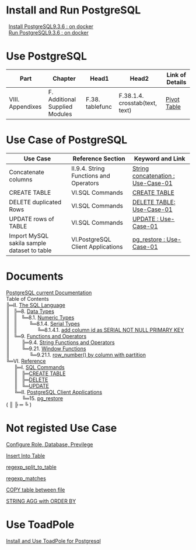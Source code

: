# Install and Run PostgreSQL
&ensp;[Install PostgreSQL9.3.6 : on docker](01_Install_and_Run_PostgreSQL/01_Install_PostgreSQL9.3.6_on_docker.md)  
&ensp;[Run PostgreSQL9.3.6 : on docker](01_Install_and_Run_PostgreSQL/02_Run_PostgreSQL9.3.6_on_docker.md)

# Use PostgreSQL
| Part             | Chapter                        | Head1           | Head2                          | Link of Details                                     |
|------------------|--------------------------------|-----------------|--------------------------------|-----------------------------------------------------|
| VIII. Appendixes | F. Additional Supplied Modules | F.38. tablefunc | F.38.1.4. crosstab(text, text) | [Pivot Table](02_Use_PostgreSQL/10_Pivot_Table.md)  |

# Use Case of PostgreSQL
| Use Case                                             | Reference Section                      | Keyword and Link                                                                                                                    |
|------------------------------------------------------|----------------------------------------|-------------------------------------------------------------------------------------------------------------------------------------|
| Concatenate columns                                  | II.9.4. String Functions and Operators | [String concatenation : Use-Case-01](02_Use_PostgreSQL/current/02_II/09/4/09_Concatenate_Columns.md)                                |
| CREATE TABLE                                         | VI.SQL Commands                        | [CREATE TABLE](02_Use_PostgreSQL/current/06_VI/01_I/CREATE_TABLE/02_Create_Table.md)                                                |
| DELETE duplicated Rows                               | VI.SQL Commands                        | [DELETE TABLE: Use-Case-01](02_Use_PostgreSQL/current/06_VI/01_I/DELETE/01_delete_duplicated_rows.md)                               | 
| UPDATE rows of TABLE                                 | VI.SQL Commands                        | [UPDATE : Use-Case-01](02_Use_PostgreSQL/current/06_VI/01_I/UPDATE/01_update_table.md)                                              |
| Import MySQL sakila sample dataset to table          | VI.PostgreSQL Client Applications      | [pg_restore : Use-Case-01](02_Use_PostgreSQL/current/06_VI/02_II/pg_restore/01_Import_MySQL_sakila_sample_dataset_to_PostgreSQL.md) |

# Documents
[PostgreSQL current Documentation](https://www.postgresql.org/docs/current/static/index.html)  
Table of Contents  
╠═II. [The SQL Language](https://www.postgresql.org/docs/current/static/sql.html)  
║&ensp; ╠═8. [Data Types](https://www.postgresql.org/docs/current/static/datatype.html)  
║&ensp; ║&ensp; ╚═8.1. [Numeric Types](https://www.postgresql.org/docs/current/static/datatype-numeric.html)  
║&ensp; ║&ensp; &ensp; &ensp; ╚═8.1.4. [Serial Types](https://www.postgresql.org/docs/current/static/datatype-numeric.html#DATATYPE-SERIAL)    
║&ensp; ║&ensp; &ensp; &ensp; &ensp; &ensp; ╚═8.1.4.1. [add column id as SERIAL NOT NULL PRIMARY KEY](02_Use_PostgreSQL/current/02_II/08/01/4/01_add_column_as_serial_to_prevent_duplication.md)  
║&ensp; ╚═9. [Functions and Operators](https://www.postgresql.org/docs/current/static/functions.html)  
║&ensp; &ensp; &ensp; ╠═9.4. [String Functions and Operators](https://www.postgresql.org/docs/current/static/functions-string.html)  
║&ensp; &ensp; &ensp; ╚═9.21. [Window Functions](https://www.postgresql.org/docs/current/static/functions-window.html)  
║&ensp; &ensp; &ensp; &ensp; &ensp; ╚═9.21.1. [row_number() by column with partition](02_Use_PostgreSQL/current/02_II/09/21/06_row_number.md)  
╚═VI. [Reference](https://www.postgresql.org/docs/current/static/reference.html)  
&ensp; &ensp; ╠═I. [SQL Commands](https://www.postgresql.org/docs/current/static/sql-commands.html)  
&ensp; &ensp; ║&ensp; ╠═[CREATE TABLE](https://www.postgresql.org/docs/current/static/sql-createtable.html)  
&ensp; &ensp; ║&ensp; ╠═[DELETE](https://www.postgresql.org/docs/current/static/sql-delete.html)  
&ensp; &ensp; ║&ensp; ╚═[UPDATE](https://www.postgresql.org/docs/current/static/sql-update.html)  
&ensp; &ensp; ╚═II. [PostgreSQL Client Applications](https://www.postgresql.org/docs/current/static/reference-client.html)  
&ensp; &ensp; &ensp; &ensp; ╚═15. [pg_restore](https://www.postgresql.org/docs/current/static/app-pgrestore.html)  
( ║ ╠ ═ ╚ )

# Not registed Use Case
[Configure Role, Database, Previlege](02_Use_PostgreSQL/01_Configure_Role_Database_Preivilege.md)

[Insert Into Table](02_Use_PostgreSQL/03_Insert_Into_Table.md)

[regexp_split_to_table](02_Use_PostgreSQL/04_regexp_split_to_table.md)

[regexp_matches](02_Use_PostgreSQL/05_regexp_matches.md)

[COPY table between file](02_Use_PostgreSQL/07_copy_table_and_file.md)

[STRING AGG with ORDER BY](02_Use_PostgreSQL/08_STRING_AGG_ORDER_BY.md)

# Use ToadPole

[Install and Use ToadPole for Postgresql](03_Use_Toad_Pole/01_use_toadpole.md)
